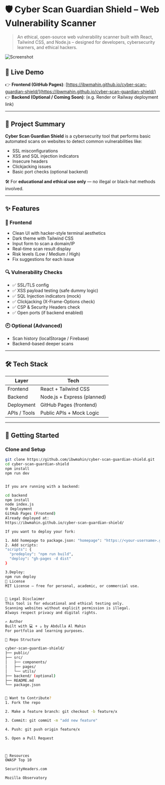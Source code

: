 # 🛡️ Cyber Scan Guardian Shield – Web Vulnerability Scanner

> An ethical, open-source web vulnerability scanner built with React, Tailwind CSS, and Node.js – designed for developers, cybersecurity learners, and ethical hackers.

![Screenshot](./screenshot.png)

## 🔗 Live Demo

👉 **Frontend (GitHub Pages)**: [https://ibwmahin.github.io/cyber-scan-guardian-shield/](https://ibwmahin.github.io/cyber-scan-guardian-shield/)  
👉 **Backend (Optional / Coming Soon)**: (e.g. Render or Railway deployment link)

---

## 📌 Project Summary

**Cyber Scan Guardian Shield** is a cybersecurity tool that performs basic automated scans on websites to detect common vulnerabilities like:

- SSL misconfigurations
- XSS and SQL injection indicators
- Insecure headers
- Clickjacking issues
- Basic port checks (optional backend)

🛠 For **educational and ethical use only** — no illegal or black-hat methods involved.

---

## ✨ Features

### 🧠 Frontend

- Clean UI with hacker-style terminal aesthetics
- Dark theme with Tailwind CSS
- Input form to scan a domain/IP
- Real-time scan result display
- Risk levels (Low / Medium / High)
- Fix suggestions for each issue

### 🔍 Vulnerability Checks

- ✅ SSL/TLS config
- ✅ XSS payload testing (safe dummy logic)
- ✅ SQL Injection indicators (mock)
- ✅ Clickjacking (X-Frame-Options check)
- ✅ CSP & Security Headers check
- ✅ Open ports (if backend enabled)

### 🕘 Optional (Advanced)

- Scan history (localStorage / Firebase)
- Backend-based deeper scans

---

## 🛠️ Tech Stack

| Layer        | Tech                        |
| ------------ | --------------------------- |
| Frontend     | React + Tailwind CSS        |
| Backend      | Node.js + Express (planned) |
| Deployment   | GitHub Pages (frontend)     |
| APIs / Tools | Public APIs + Mock Logic    |

---

## 🚀 Getting Started

### Clone and Setup

```bash
git clone https://github.com/ibwmahin/cyber-scan-guardian-shield.git
cd cyber-scan-guardian-shield
npm install
npm run dev


If you are running with a backend:

cd backend
npm install
node index.js
🌐 Deployment
GitHub Pages (Frontend)
Already deployed at:
https://ibwmahin.github.io/cyber-scan-guardian-shield/

If you want to deploy your fork:

1. Add homepage to package.json: "homepage": "https://<your-username>.github.io/<repo-name>"
2. Add scripts:
"scripts": {
  "predeploy": "npm run build",
  "deploy": "gh-pages -d dist"
}

3.Deploy:
npm run deploy
📄 License
MIT License – free for personal, academic, or commercial use.


🚨 Legal Disclaimer
This tool is for educational and ethical testing only.
Scanning websites without explicit permission is illegal.
Always respect privacy and digital rights.

✍️ Author
Built with 💻 + ☕ by Abdulla Al Mahin
For portfolio and learning purposes.

📂 Repo Structure

cyber-scan-guardian-shield/
├── public/
├── src/
│   ├── components/
│   ├── pages/
│   └── utils/
├── backend/ (optional)
├── README.md
└── package.json


🙌 Want to Contribute?
1. Fork the repo

2. Make a feature branch: git checkout -b feature/x

3. Commit: git commit -m "add new feature"

4. Push: git push origin feature/x

5. Open a Pull Request



🧠 Resources
OWASP Top 10

SecurityHeaders.com

Mozilla Observatory


```
